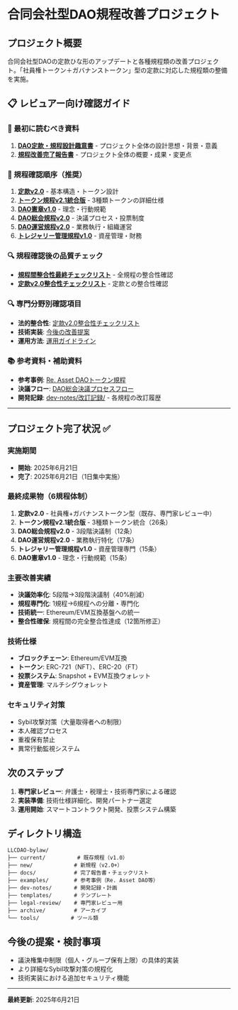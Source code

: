 # 合同会社型DAO規程改善プロジェクト

## プロジェクト概要
合同会社型DAOの定款ひな形のアップデートと各種規程類の改善プロジェクト。「社員権トークン＋ガバナンストークン」型の定款に対応した規程類の整備を実施。

## 📋 レビュアー向け確認ガイド

### 🎯 最初に読むべき資料
1. **[DAO定款・規程設計趣意書](docs/DAO定款・規程設計趣意書.md)** - プロジェクト全体の設計思想・背景・意義
2. **[規程改善完了報告書](docs/規程改善完了報告書.md)** - プロジェクト全体の概要・成果・変更点

### 📖 規程確認順序（推奨）
1. **[定款v2.0](new/【社員権トークン＋ガバナンストークン】合同会社型DAO定款ひな形ver2.0md)** - 基本構造・トークン設計
2. **[トークン規程v2.1統合版](new/トークン規程_v2.1_統合版.md)** - 3種類トークンの詳細仕様
3. **[DAO憲章v1.0](new/DAO憲章v1.0.md)** - 理念・行動規範
4. **[DAO総会規程v2.0](new/DAO総会規程ver2.0.md)** - 決議プロセス・投票制度
5. **[DAO運営規程v2.0](new/DAO運営規程ver2.0.md)** - 業務執行・組織運営
6. **[トレジャリー管理規程v1.0](new/トレジャリー管理規程v1.0.md)** - 資産管理・財務

### 🔍 規程確認後の品質チェック
- **[規程間整合性最終チェックリスト](docs/規程間整合性最終チェックリスト.md)** - 全規程の整合性確認
- **[定款v2.0整合性チェックリスト](docs/定款v2.0整合性チェックリスト.md)** - 定款との整合性確認

### 🔍 専門分野別確認項目
- **法的整合性**: [定款v2.0整合性チェックリスト](docs/定款v2.0整合性チェックリスト.md)
- **技術実装**: [今後の改善提案](docs/今後の改善提案.md)
- **運用方法**: [運用ガイドライン](docs/運用ガイドライン.md)

### 📚 参考資料・補助資料
- **参考事例**: [Re. Asset DAOトークン規程](examples/ReAssetDAOtoken.md)
- **決議フロー**: [DAO総会決議プロセスフロー](new/DAO総会決議プロセスフロー.md)
- **開発記録**: [dev-notes/改訂記録/](dev-notes/改訂記録/) - 各規程の改訂履歴

---

## プロジェクト完了状況 ✅

### 実施期間
- **開始**: 2025年6月21日
- **完了**: 2025年6月21日（1日集中実施）

### 最終成果物（6規程体制）
1. **定款v2.0** - 社員権+ガバナンストークン型（既存、専門家レビュー中）
2. **トークン規程v2.1統合版** - 3種類トークン統合（26条）
3. **DAO総会規程v2.0** - 3段階決議制（12条）
4. **DAO運営規程v2.0** - 業務執行特化（17条）
5. **トレジャリー管理規程v1.0** - 資産管理専門（15条）
6. **DAO憲章v1.0** - 理念・行動規範（15条）

### 主要改善実績
- **決議効率化**: 5段階→3段階決議制（40%削減）
- **規程専門化**: 1規程→6規程への分離・専門化
- **技術統一**: Ethereum/EVM互換基盤への統一
- **整合性確保**: 規程間の完全整合性達成（12箇所修正）

### 技術仕様
- **ブロックチェーン**: Ethereum/EVM互換
- **トークン**: ERC-721（NFT）、ERC-20（FT）
- **投票システム**: Snapshot + EVM互換ウォレット
- **資産管理**: マルチシグウォレット

### セキュリティ対策
- Sybil攻撃対策（大量取得者への制限）
- 本人確認プロセス
- 重複保有禁止
- 異常行動監視システム

## 次のステップ
1. **専門家レビュー**: 弁護士・税理士・技術専門家による確認
2. **実装準備**: 技術仕様詳細化、開発パートナー選定
3. **運用開始**: スマートコントラクト開発、投票システム構築

## ディレクトリ構造
```
LLCDAO-bylaw/
├── current/          # 既存規程（v1.0）
├── new/             # 新規程（v2.0+）
├── docs/            # 完了報告書・チェックリスト
├── examples/        # 参考事例（Re. Asset DAO等）
├── dev-notes/       # 開発記録・計画
├── templates/       # テンプレート
├── legal-review/    # 専門家レビュー用
├── archive/         # アーカイブ
└── tools/          # ツール類
```

## 今後の提案・検討事項
- 議決権集中制限（個人・グループ保有上限）の具体的実装
- より詳細なSybil攻撃対策の規程化
- 技術実装における追加セキュリティ機能

---
**最終更新**: 2025年6月21日